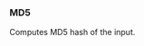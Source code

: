 <!--
This is generated by ESQL's AbstractFunctionTestCase. Do no edit it. See ../README.md for how to regenerate it.
-->

### MD5
Computes MD5 hash of the input.

